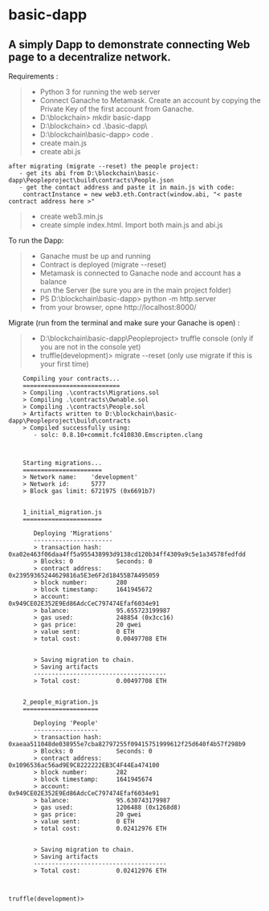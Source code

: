 # basic-dapp

## A simply Dapp to demonstrate connecting Web page to a decentralize network.

Requirements : 
> - Python 3 for running the web server
> - Connect Ganache to Metamask. Create an account by copying the Private Key of the first account from Ganache.
> - D:\blockchain> mkdir basic-dapp
> - D:\blockchain> cd .\basic-dapp\
> - D:\blockchain\basic-dapp> code .
> - create main.js
> - create abi.js 
```
after migrating (migrate --reset) the people project:
   - get its abi from D:\blockchain\basic-dapp\Peopleproject\build\contracts\People.json
   - get the contact address and paste it in main.js with code:
    contractInstance = new web3.eth.Contract(window.abi, "< paste contract address here >"
```
> - create web3.min.js 
> - create simple index.html. Import both main.js and abi.js


To run the Dapp: 
> - Ganache must be up and running
> - Contract is deployed (migrate --reset)
> - Metamask is connected to Ganache node and account has a balance
> - run the Server (be sure you are in the main project folder)  
> - PS D:\blockchain\basic-dapp> python -m http.server  
> - from your browser, opne http://localhost:8000/



Migrate (run from the terminal and make sure your Ganache is open) :
> - D:\blockchain\basic-dapp\Peopleproject> truffle console (only if you are not in the console yet)
> - truffle(development)> migrate --reset (only use migrate if this is your first time) 
> 
        Compiling your contracts...
        ===========================
        > Compiling .\contracts\Migrations.sol
        > Compiling .\contracts\Ownable.sol
        > Compiling .\contracts\People.sol
        > Artifacts written to D:\blockchain\basic-dapp\Peopleproject\build\contracts
        > Compiled successfully using:
           - solc: 0.8.10+commit.fc410830.Emscripten.clang



        Starting migrations...
        ======================
        > Network name:    'development'
        > Network id:      5777
        > Block gas limit: 6721975 (0x6691b7)


        1_initial_migration.js
        ======================

           Deploying 'Migrations'
           ----------------------
           > transaction hash:    0xa02e463f06daa4ff5a955438993d9138cd120b34ff4309a9c5e1a34578fedfdd
           > Blocks: 0            Seconds: 0
           > contract address:    0x23959365244629816a5E3e6F2d18455B7A495059
           > block number:        280
           > block timestamp:     1641945672
           > account:             0x949CE02E352E9Ed86AdcCeC797474Efaf6034e91
           > balance:             95.655723199987
           > gas used:            248854 (0x3cc16)
           > gas price:           20 gwei
           > value sent:          0 ETH
           > total cost:          0.00497708 ETH


           > Saving migration to chain.
           > Saving artifacts
           -------------------------------------
           > Total cost:          0.00497708 ETH


        2_people_migration.js
        =====================

           Deploying 'People'
           ------------------
           > transaction hash:    0xaeaa511048de038955e7cba82797255f09415751999612f25d640f4b57f298b9
           > Blocks: 0            Seconds: 0
           > contract address:    0x1096536ac56ad9E9C8222222EB3C4F44Ea474100
           > block number:        282
           > block timestamp:     1641945674
           > account:             0x949CE02E352E9Ed86AdcCeC797474Efaf6034e91
           > balance:             95.630743179987
           > gas used:            1206488 (0x1268d8)
           > gas price:           20 gwei
           > value sent:          0 ETH
           > total cost:          0.02412976 ETH


           > Saving migration to chain.
           > Saving artifacts
           -------------------------------------
           > Total cost:          0.02412976 ETH

      

    truffle(development)>
